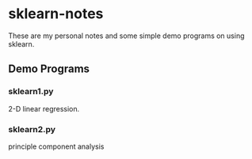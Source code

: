 # sklearn-notes
These are my personal notes and some simple demo programs on using sklearn.

## Demo Programs

### sklearn1.py

2-D linear regression. 

### sklearn2.py

principle component analysis
